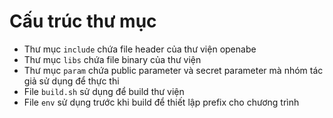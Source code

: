 # Cấu trúc thư mục

- Thư mục `include` chứa file header của thư viện openabe
- Thư mục `libs` chứa file binary của thư viện
- Thư mục `param` chứa public parameter và secret parameter mà nhóm tác giả sử dụng để thực thi
- File `build.sh` sử dụng để build thư viện
- File `env` sử dụng trước khi build để thiết lập prefix cho chương trình